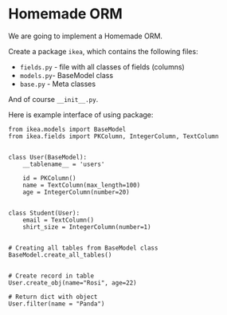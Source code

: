 # Homemade ORM

We are going to implement a Homemade ORM.

Create a package `ikea`, which contains the following files:
* `fields.py` - file with all classes of fields (columns)  
* `models.py`- BaseModel class
* `base.py` - Meta classes

And of course `__init__.py`.

Here is example interface of using package:

```
from ikea.models import BaseModel
from ikea.fields import PKColumn, IntegerColumn, TextColumn


class User(BaseModel):
    __tablename__ = 'users'

    id = PKColumn()
    name = TextColumn(max_length=100)
    age = IntegerColumn(number=20)


class Student(User):
    email = TextColumn()
    shirt_size = IntegerColumn(number=1)


# Creating all tables from BaseModel class
BaseModel.create_all_tables()


# Create record in table
User.create_obj(name="Rosi", age=22)

# Return dict with object
User.filter(name = "Panda")
```
